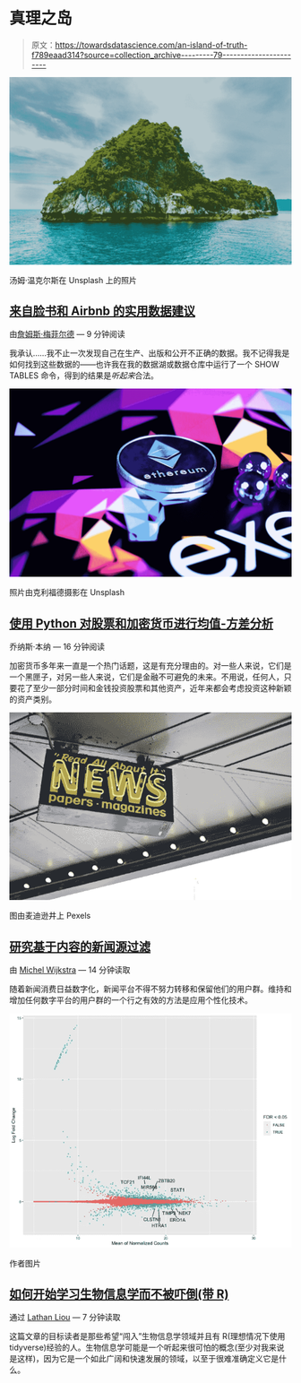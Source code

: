 # 真理之岛

> 原文：<https://towardsdatascience.com/an-island-of-truth-f789eaad314?source=collection_archive---------79----------------------->

![](img/1949ee5b5bd9f065454833dcfa3fec43.png)

汤姆·温克尔斯在 Unsplash 上的照片

## [来自脸书和 Airbnb 的实用数据建议](/an-island-of-truth-practical-data-advice-from-facebook-and-airbnb-a0d9c355e5a0)

由[詹姆斯·梅菲尔德](https://medium.com/u/4d693169151a?source=post_page-----f789eaad314--------------------------------) — 9 分钟阅读

我承认……我不止一次发现自己在生产、出版和公开不正确的数据。我不记得我是如何找到这些数据的——也许我在我的数据湖或数据仓库中运行了一个 SHOW TABLES 命令，得到的结果是*听起来*合法。

![](img/305a4192e74dce14de45b32803323536.png)

照片由克利福德摄影在 Unsplash

## [使用 Python 对股票和加密货币进行均值-方差分析](/cryptocurrencies-the-new-frontier-part-1-940e787c7ab9)

乔纳斯·本纳 — 16 分钟阅读

加密货币多年来一直是一个热门话题，这是有充分理由的。对一些人来说，它们是一个黑匣子，对另一些人来说，它们是金融不可避免的未来。不用说，任何人，只要花了至少一部分时间和金钱投资股票和其他资产，近年来都会考虑投资这种新颖的资产类别。

![](img/238262d0566145aeb8f413bdbe145836.png)

图由麦迪逊井上 Pexels

## [研究基于内容的新闻源过滤](/researching-content-based-filtering-for-news-feeds-17954b1865d7)

由 [Michel Wijkstra](https://medium.com/u/d43acc8ec018?source=post_page-----f789eaad314--------------------------------) — 14 分钟读取

随着新闻消费日益数字化，新闻平台不得不努力转移和保留他们的用户群。维持和增加任何数字平台的用户群的一个行之有效的方法是应用个性化技术。

![](img/0778a62b811fa94e4d939f35ed429b21.png)

作者图片

## [如何开始学习生物信息学而不被吓倒(带 R)](/how-to-start-learning-bioinformatics-and-not-get-intimidated-with-r-b4b6a2450212)

通过 [Lathan Liou](https://medium.com/u/a28e6c477cc8?source=post_page-----f789eaad314--------------------------------) — 7 分钟读取

这篇文章的目标读者是那些希望“闯入”生物信息学领域并且有 R(理想情况下使用 tidyverse)经验的人。生物信息学可能是一个听起来很可怕的概念(至少对我来说是这样)，因为它是一个如此广阔和快速发展的领域，以至于很难准确定义它是什么。